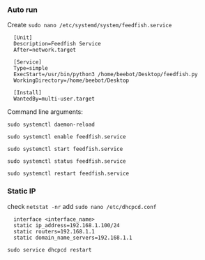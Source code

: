 ### Auto run

Create
`sudo nano /etc/systemd/system/feedfish.service`

```
  [Unit]
  Description=Feedfish Service
  After=network.target

  [Service]
  Type=simple
  ExecStart=/usr/bin/python3 /home/beebot/Desktop/feedfish.py
  WorkingDirectory=/home/beebot/Desktop

  [Install]
  WantedBy=multi-user.target
```

Command line arguments:

`sudo systemctl daemon-reload`

`sudo systemctl enable feedfish.service`

`sudo systemctl start feedfish.service`

`sudo systemctl status feedfish.service`

`sudo systemctl restart feedfish.service`

### Static IP

check `netstat -nr`
add `sudo nano /etc/dhcpcd.conf`

```
  interface <interface_name>
  static ip_address=192.168.1.100/24
  static routers=192.168.1.1
  static domain_name_servers=192.168.1.1
```

`sudo service dhcpcd restart`
